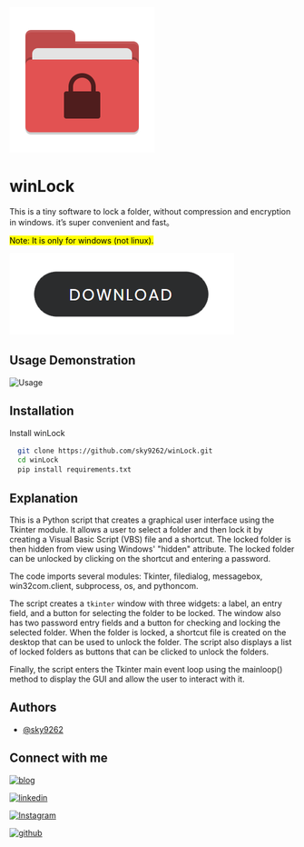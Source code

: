![icon](./img/logo.png)
# winLock

This is a tiny software to lock a folder, without compression and encryption in windows. it’s super convenient and fast。


<mark> Note: It is only for windows (not linux). </mark>

[![download](./img/download-button.png)](https://github.com/sky9262/winLock/releases/download/v0.2/winLock.exe)

## Usage Demonstration

![Usage](./img/Usage.gif)
## Installation

Install winLock

```bash
  git clone https://github.com/sky9262/winLock.git
  cd winLock
  pip install requirements.txt
```
    
## Explanation 

This is a Python script that creates a graphical user interface using the Tkinter module. It allows a user to select a folder and then lock it by creating a Visual Basic Script (VBS) file and a shortcut. The locked folder is then hidden from view using Windows' "hidden" attribute. The locked folder can be unlocked by clicking on the shortcut and entering a password.

The code imports several modules: Tkinter, filedialog, messagebox, win32com.client, subprocess, os, and pythoncom.

The script creates a `tkinter` window with three widgets: a label, an entry field, and a button for selecting the folder to be locked. The window also has two password entry fields and a button for checking and locking the selected folder. When the folder is locked, a shortcut file is created on the desktop that can be used to unlock the folder. The script also displays a list of locked folders as buttons that can be clicked to unlock the folders.

Finally, the script enters the Tkinter main event loop using the mainloop() method to display the GUI and allow the user to interact with it.
## Authors

- [@sky9262](https://www.github.com/sky9262)


## Connect with me
[![blog](https://img.shields.io/badge/blog-000?style=for-the-badge&logo=ko-fi&logoColor=white)](https://sky9262.tistory.com/)

[![linkedin](https://img.shields.io/badge/linkedin-0A66C2?style=for-the-badge&logo=linkedin&logoColor=white)](https://www.linkedin.com/in/sky9262/)

[![Instagram](https://img.shields.io/badge/Instagram-ffffff?style=for-the-badge&logo=instagram&logoColor=dd2a7b)](https://www.instagram.com/sky926296/)

[![github](https://img.shields.io/badge/github-000?style=for-the-badge&logo=github&logoColor=white)](https://github.com/sky9262/)
